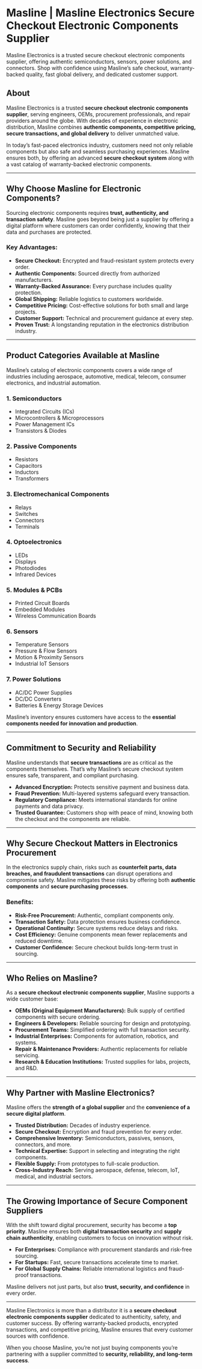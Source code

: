 # Masline | Masline Electronics Secure Checkout Electronic Components Supplier
Masline Electronics is a trusted secure checkout electronic components supplier, offering authentic semiconductors, sensors, power solutions, and connectors. Shop with confidence using Masline’s safe checkout, warranty-backed quality, fast global delivery, and dedicated customer support.

## About
Masline Electronics is a trusted **secure checkout electronic components supplier**, serving engineers, OEMs, procurement professionals, and repair providers around the globe. With decades of experience in electronic distribution, Masline combines **authentic components, competitive pricing, secure transactions, and global delivery** to deliver unmatched value.  

In today’s fast-paced electronics industry, customers need not only reliable components but also safe and seamless purchasing experiences. Masline ensures both, by offering an advanced **secure checkout system** along with a vast catalog of warranty-backed electronic components.

---

## Why Choose Masline for Electronic Components?

Sourcing electronic components requires **trust, authenticity, and transaction safety**. Masline goes beyond being just a supplier by offering a digital platform where customers can order confidently, knowing that their data and purchases are protected.  

### Key Advantages:
- **Secure Checkout:** Encrypted and fraud-resistant system protects every order.  
- **Authentic Components:** Sourced directly from authorized manufacturers.  
- **Warranty-Backed Assurance:** Every purchase includes quality protection.  
- **Global Shipping:** Reliable logistics to customers worldwide.  
- **Competitive Pricing:** Cost-effective solutions for both small and large projects.  
- **Customer Support:** Technical and procurement guidance at every step.  
- **Proven Trust:** A longstanding reputation in the electronics distribution industry.  

---

## Product Categories Available at Masline
Masline’s catalog of electronic components covers a wide range of industries including aerospace, automotive, medical, telecom, consumer electronics, and industrial automation.  

### 1. **Semiconductors**
- Integrated Circuits (ICs)  
- Microcontrollers & Microprocessors  
- Power Management ICs  
- Transistors & Diodes  

### 2. **Passive Components**
- Resistors  
- Capacitors  
- Inductors  
- Transformers  

### 3. **Electromechanical Components**
- Relays  
- Switches  
- Connectors  
- Terminals  

### 4. **Optoelectronics**
- LEDs  
- Displays  
- Photodiodes  
- Infrared Devices  

### 5. **Modules & PCBs**
- Printed Circuit Boards  
- Embedded Modules  
- Wireless Communication Boards  

### 6. **Sensors**
- Temperature Sensors  
- Pressure & Flow Sensors  
- Motion & Proximity Sensors  
- Industrial IoT Sensors  

### 7. **Power Solutions**
- AC/DC Power Supplies  
- DC/DC Converters  
- Batteries & Energy Storage Devices  

Masline’s inventory ensures customers have access to the **essential components needed for innovation and production**.

---

## Commitment to Security and Reliability
Masline understands that **secure transactions** are as critical as the components themselves. That’s why Masline’s secure checkout system ensures safe, transparent, and compliant purchasing.  

- **Advanced Encryption:** Protects sensitive payment and business data.  
- **Fraud Prevention:** Multi-layered systems safeguard every transaction.  
- **Regulatory Compliance:** Meets international standards for online payments and data privacy.  
- **Trusted Guarantee:** Customers shop with peace of mind, knowing both the checkout and the components are reliable.  

---

## Why Secure Checkout Matters in Electronics Procurement
In the electronics supply chain, risks such as **counterfeit parts, data breaches, and fraudulent transactions** can disrupt operations and compromise safety. Masline mitigates these risks by offering both **authentic components** and **secure purchasing processes**.  

### Benefits:
- **Risk-Free Procurement:** Authentic, compliant components only.  
- **Transaction Safety:** Data protection ensures business confidence.  
- **Operational Continuity:** Secure systems reduce delays and risks.  
- **Cost Efficiency:** Genuine components mean fewer replacements and reduced downtime.  
- **Customer Confidence:** Secure checkout builds long-term trust in sourcing.  

---

## Who Relies on Masline?
As a **secure checkout electronic components supplier**, Masline supports a wide customer base:  

- **OEMs (Original Equipment Manufacturers):** Bulk supply of certified components with secure ordering.  
- **Engineers & Developers:** Reliable sourcing for design and prototyping.  
- **Procurement Teams:** Simplified ordering with full transaction security.  
- **Industrial Enterprises:** Components for automation, robotics, and systems.  
- **Repair & Maintenance Providers:** Authentic replacements for reliable servicing.  
- **Research & Education Institutions:** Trusted supplies for labs, projects, and R&D.  

---

## Why Partner with Masline Electronics?
Masline offers the **strength of a global supplier** and the **convenience of a secure digital platform**.  

- **Trusted Distribution:** Decades of industry experience.  
- **Secure Checkout:** Encryption and fraud prevention for every order.  
- **Comprehensive Inventory:** Semiconductors, passives, sensors, connectors, and more.  
- **Technical Expertise:** Support in selecting and integrating the right components.  
- **Flexible Supply:** From prototypes to full-scale production.  
- **Cross-Industry Reach:** Serving aerospace, defense, telecom, IoT, medical, and industrial sectors.  

---

## The Growing Importance of Secure Component Suppliers
With the shift toward digital procurement, security has become a **top priority**. Masline ensures both **digital transaction security** and **supply chain authenticity**, enabling customers to focus on innovation without risk.  

- **For Enterprises:** Compliance with procurement standards and risk-free sourcing.  
- **For Startups:** Fast, secure transactions accelerate time to market.  
- **For Global Supply Chains:** Reliable international logistics and fraud-proof transactions.  

Masline delivers not just parts, but also **trust, security, and confidence** in every order.

---

Masline Electronics is more than a distributor it is a **secure checkout electronic components supplier** dedicated to authenticity, safety, and customer success. By offering warranty-backed products, encrypted transactions, and competitive pricing, Masline ensures that every customer sources with confidence.  

When you choose Masline, you’re not just buying components you’re partnering with a supplier committed to **security, reliability, and long-term success**.  
